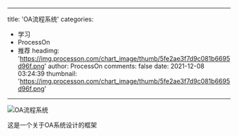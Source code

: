 
---
title: 'OA流程系统'
categories: 
 - 学习
 - ProcessOn
 - 推荐
headimg: 'https://img.processon.com/chart_image/thumb/5fe2ae3f7d9c081b6695d96f.png'
author: ProcessOn
comments: false
date: 2021-12-08 03:24:39
thumbnail: 'https://img.processon.com/chart_image/thumb/5fe2ae3f7d9c081b6695d96f.png'
---

<div>   
<img class="thumb" alt="OA流程系统" src="https://img.processon.com/chart_image/thumb/5fe2ae3f7d9c081b6695d96f.png" referrerpolicy="no-referrer">
<p>这是一个关于OA系统设计的框架</p>  
</div>
            
